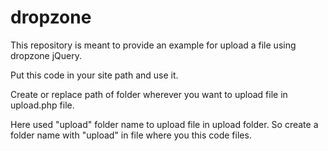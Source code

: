 # dropzone

This repository is meant to provide an example for upload a file using dropzone jQuery.

Put this code in your site path and use it.

Create or replace path of folder wherever you want to upload file in upload.php file.

Here used "upload" folder name to upload file in upload folder. So create a folder name with "upload" in file where you this code files.
